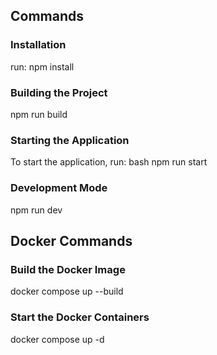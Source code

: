 ## Commands

### Installation
run:
npm install


### Building the Project
npm run build


### Starting the Application
To start the application, run:
bash
npm run start


### Development Mode
npm run dev


## Docker Commands

### Build the Docker Image
docker compose up --build


### Start the Docker Containers
docker compose up -d
